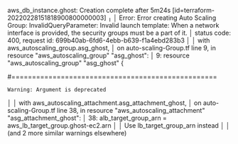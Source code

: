 aws_db_instance.ghost: Creation complete after 5m24s [id=terraform-20220228151818900800000003]
╷
│ Error: Error creating Auto Scaling Group: InvalidQueryParameter: Invalid launch template: When a network interface is provided, the security groups must be a part of it.
│ 	status code: 400, request id: 699b40ab-6fd6-4ebb-b639-f1a4ebd283b3
│ 
│   with aws_autoscaling_group.asg_ghost,
│   on auto-scaling-Group.tf line 9, in resource "aws_autoscaling_group" "asg_ghost":
│    9: resource "aws_autoscaling_group" "asg_ghost" {

#==================================================

    Warning: Argument is deprecated
│ 
│   with aws_autoscaling_attachment.asg_attachment_ghost,
│   on auto-scaling-Group.tf line 38, in resource "aws_autoscaling_attachment" "asg_attachment_ghost":
│   38:   alb_target_group_arn   = aws_lb_target_group.ghost-ec2.arn
│ 
│ Use lb_target_group_arn instead
│ 
│ (and 2 more similar warnings elsewhere)

